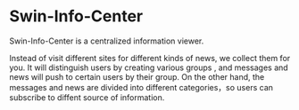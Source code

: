 Swin-Info-Center
================
Swin-Info-Center is a centralized information viewer. 

Instead of visit different sites for different kinds of news,
we collect them for you. 
It will distinguish users by creating various groups , and messages and news will push to certain users by their group.
On the other hand, the messages and news are divided into different categories，so users can subscribe to diffent source
of information.
